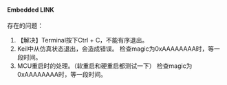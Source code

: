 #### Embedded LINK

存在的问题：
1. 【解决】Terminal按下Ctrl + C，不能有序退出。
2. Keil中从仿真状态退出，会造成错误。
    检查magic为0xAAAAAAAA时，等一段时间。
3. MCU重启时的处理。（软重启和硬重启都测试一下）
    检查magic为0xAAAAAAAA时，等一段时间。